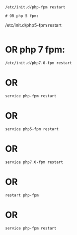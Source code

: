 ```
/etc/init.d/php-fpm restart
```
```
# OR php 5 fpm:
```
/etc/init.d/php5-fpm restart
```
```
# OR php 7 fpm:
```
/etc/init.d/php7.0-fpm restart
```

# OR
```
service php-fpm restart
```

# OR
```
service php5-fpm restart
```

# OR
```
service php7.0-fpm restart
```

# OR
```
restart php-fpm
```

# OR
```
service php-fpm restart
```
